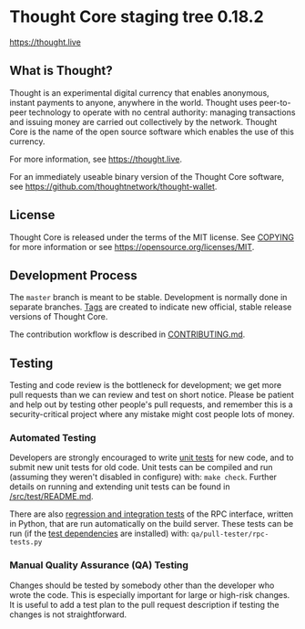 Thought Core staging tree 0.18.2
===============================

https://thought.live


What is Thought?
----------------

Thought is an experimental digital currency that enables anonymous, instant
payments to anyone, anywhere in the world. Thought uses peer-to-peer technology
to operate with no central authority: managing transactions and issuing money
are carried out collectively by the network. Thought Core is the name of the open
source software which enables the use of this currency.

For more information, see https://thought.live.

For an immediately useable binary version of the Thought Core software, see
https://github.com/thoughtnetwork/thought-wallet.


License
-------

Thought Core is released under the terms of the MIT license. See [COPYING](COPYING) for more
information or see https://opensource.org/licenses/MIT.

Development Process
-------------------

The `master` branch is meant to be stable. Development is normally done in separate branches.
[Tags](https://github.com/thoughtnetwork/thought/tags) are created to indicate new official,
stable release versions of Thought Core.

The contribution workflow is described in [CONTRIBUTING.md](CONTRIBUTING.md).

Testing
-------

Testing and code review is the bottleneck for development; we get more pull
requests than we can review and test on short notice. Please be patient and help out by testing
other people's pull requests, and remember this is a security-critical project where any mistake might cost people
lots of money.

### Automated Testing

Developers are strongly encouraged to write [unit tests](src/test/README.md) for new code, and to
submit new unit tests for old code. Unit tests can be compiled and run
(assuming they weren't disabled in configure) with: `make check`. Further details on running
and extending unit tests can be found in [/src/test/README.md](/src/test/README.md).

There are also [regression and integration tests](/qa) of the RPC interface, written
in Python, that are run automatically on the build server.
These tests can be run (if the [test dependencies](/qa) are installed) with: `qa/pull-tester/rpc-tests.py`



### Manual Quality Assurance (QA) Testing

Changes should be tested by somebody other than the developer who wrote the
code. This is especially important for large or high-risk changes. It is useful
to add a test plan to the pull request description if testing the changes is
not straightforward.

